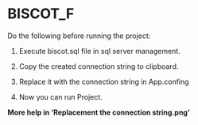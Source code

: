 # BISCOT_F
Do the following before running the project:

1) Execute biscot.sql file in sql server management.

2) Copy the created connection string to clipboard.

3) Replace it with the connection string in App.confing 

4) Now you can run Project.

**More help in 'Replacement the connection string.png'**